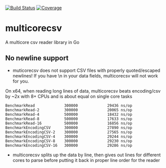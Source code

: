 [![Build Status](https://travis-ci.org/mzimmerman/multicorecsv.svg)](https://travis-ci.org/mzimmerman/multicorecsv) [![Coverage](http://gocover.io/_badge/github.com/mzimmerman/multicorecsv)](http://gocover.io/github.com/mzimmerman/multicorecsv)

# multicorecsv
A multicore csv reader library in Go

## No newline support
- muticorecsv does not support CSV files with properly quoted/escaped newlines!  If you have \n in your data fields, multicorecsv will not work for you.

On x64, when reading long lines of data, multicorecsv beats encoding/csv by ~2x with 8+ CPUs and is about equal on single core tasks
```
BenchmarkRead             300000             29436 ns/op
BenchmarkRead-2           300000             20065 ns/op
BenchmarkRead-4           500000             18432 ns/op
BenchmarkRead-8           500000             17633 ns/op
BenchmarkRead-16          500000             16856 ns/op
BenchmarkEncodingCSV      300000             27890 ns/op
BenchmarkEncodingCSV-2    300000             27565 ns/op
BenchmarkEncodingCSV-4    300000             29244 ns/op
BenchmarkEncodingCSV-8    300000             29230 ns/op
BenchmarkEncodingCSV-16   300000             29286 ns/op
```
- multicorecsv splits up the data by line, then gives out lines for different cores to parse before putting it back in proper line order for the reader
